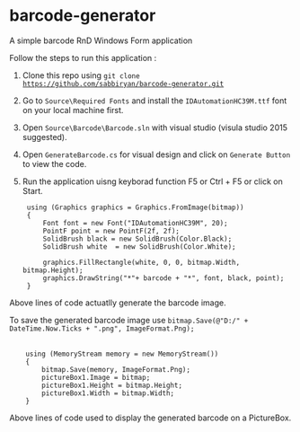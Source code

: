 # barcode-generator
A simple barcode RnD Windows Form application

Follow the steps to run this application : <br/>
1. Clone this repo using <code>git clone https://github.com/sabbiryan/barcode-generator.git</code> <br/>
2. Go to <code>Source\Required Fonts</code> and install the <code>IDAutomationHC39M.ttf</code> font on your local machine first. <br/>
3. Open <code>Source\Barcode\Barcode.sln</code> with visual studio (visula studio 2015 suggested). <br/>
4. Open <code>GenerateBarcode.cs</code> for visual design and click on <code>Generate Button</code> to view the code. <br/>
5. Run the application uisng keyborad function F5 or Ctrl +  F5 or click on Start.

        using (Graphics graphics = Graphics.FromImage(bitmap))
        {
            Font font = new Font("IDAutomationHC39M", 20);
            PointF point = new PointF(2f, 2f);
            SolidBrush black = new SolidBrush(Color.Black);
            SolidBrush white  = new SolidBrush(Color.White);

            graphics.FillRectangle(white, 0, 0, bitmap.Width, bitmap.Height);
            graphics.DrawString("*"+ barcode + "*", font, black, point);
        }    
Above lines of code actuatlly generate the barcode image. <br/>

To save the generated barcode image use <code>bitmap.Save(@"D:/" + DateTime.Now.Ticks + ".png", ImageFormat.Png);</code> <br/> <br/>

        using (MemoryStream memory = new MemoryStream())
        {
            bitmap.Save(memory, ImageFormat.Png);
            pictureBox1.Image = bitmap;
            pictureBox1.Height = bitmap.Height;
            pictureBox1.Width = bitmap.Width;
        }
Above lines of code used to display the generated barcode on a PictureBox.
